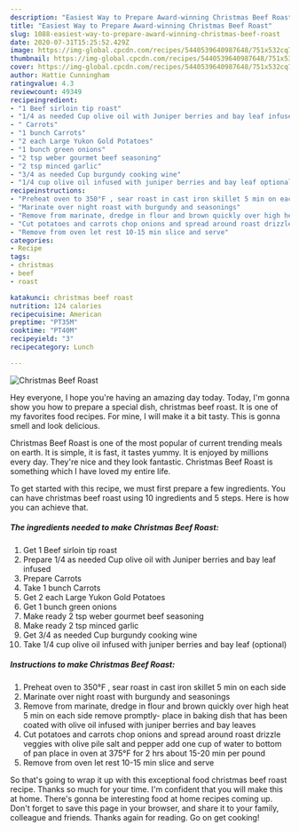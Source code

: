```yaml
---
description: "Easiest Way to Prepare Award-winning Christmas Beef Roast"
title: "Easiest Way to Prepare Award-winning Christmas Beef Roast"
slug: 1088-easiest-way-to-prepare-award-winning-christmas-beef-roast
date: 2020-07-31T15:25:52.429Z
image: https://img-global.cpcdn.com/recipes/5440539640987648/751x532cq70/christmas-beef-roast-recipe-main-photo.jpg
thumbnail: https://img-global.cpcdn.com/recipes/5440539640987648/751x532cq70/christmas-beef-roast-recipe-main-photo.jpg
cover: https://img-global.cpcdn.com/recipes/5440539640987648/751x532cq70/christmas-beef-roast-recipe-main-photo.jpg
author: Hattie Cunningham
ratingvalue: 4.3
reviewcount: 49349
recipeingredient:
- "1 Beef sirloin tip roast"
- "1/4 as needed Cup olive oil with Juniper berries and bay leaf infused"
- " Carrots"
- "1 bunch Carrots"
- "2 each Large Yukon Gold Potatoes"
- "1 bunch green onions"
- "2 tsp weber gourmet beef seasoning"
- "2 tsp minced garlic"
- "3/4 as needed Cup burgundy cooking wine"
- "1/4 cup olive oil infused with juniper berries and bay leaf optional"
recipeinstructions:
- "Preheat oven to 350°F , sear roast in cast iron skillet 5 min on each side"
- "Marinate over night roast with burgundy and seasonings"
- "Remove from marinate, dredge in flour and brown quickly over high heat 5 min on each side remove promptly- place in baking dish that has been coated with olive oil infused with juniper berries and bay leaves"
- "Cut potatoes and carrots chop onions and spread around roast drizzle veggies with olive pile salt and pepper  add one cup of water to bottom of pan  place in oven at 375°F for 2 hrs about 15-20 min per pound"
- "Remove from oven let rest 10-15 min slice and serve"
categories:
- Recipe
tags:
- christmas
- beef
- roast

katakunci: christmas beef roast 
nutrition: 124 calories
recipecuisine: American
preptime: "PT35M"
cooktime: "PT40M"
recipeyield: "3"
recipecategory: Lunch

---
```



![Christmas Beef Roast](https://img-global.cpcdn.com/recipes/5440539640987648/751x532cq70/christmas-beef-roast-recipe-main-photo.jpg)

Hey everyone, I hope you're having an amazing day today. Today, I'm gonna show you how to prepare a special dish, christmas beef roast. It is one of my favorites food recipes. For mine, I will make it a bit tasty. This is gonna smell and look delicious.

Christmas Beef Roast is one of the most popular of current trending meals on earth. It is simple, it is fast, it tastes yummy. It is enjoyed by millions every day. They're nice and they look fantastic. Christmas Beef Roast is something which I have loved my entire life.




To get started with this recipe, we must first prepare a few ingredients. You can have christmas beef roast using 10 ingredients and 5 steps. Here is how you can achieve that.

<!--inarticleads1-->

##### The ingredients needed to make Christmas Beef Roast:

1. Get 1 Beef sirloin tip roast
1. Prepare 1/4 as needed Cup olive oil with Juniper berries and bay leaf infused
1. Prepare  Carrots
1. Take 1 bunch Carrots
1. Get 2 each Large Yukon Gold Potatoes
1. Get 1 bunch green onions
1. Make ready 2 tsp weber gourmet beef seasoning
1. Make ready 2 tsp minced garlic
1. Get 3/4 as needed Cup burgundy cooking wine
1. Take 1/4 cup olive oil infused with juniper berries and bay leaf (optional)




<!--inarticleads2-->

##### Instructions to make Christmas Beef Roast:

1. Preheat oven to 350°F , sear roast in cast iron skillet 5 min on each side
1. Marinate over night roast with burgundy and seasonings
1. Remove from marinate, dredge in flour and brown quickly over high heat 5 min on each side remove promptly- place in baking dish that has been coated with olive oil infused with juniper berries and bay leaves
1. Cut potatoes and carrots chop onions and spread around roast drizzle veggies with olive pile salt and pepper  add one cup of water to bottom of pan  place in oven at 375°F for 2 hrs about 15-20 min per pound
1. Remove from oven let rest 10-15 min slice and serve




So that's going to wrap it up with this exceptional food christmas beef roast recipe. Thanks so much for your time. I'm confident that you will make this at home. There's gonna be interesting food at home recipes coming up. Don't forget to save this page in your browser, and share it to your family, colleague and friends. Thanks again for reading. Go on get cooking!

